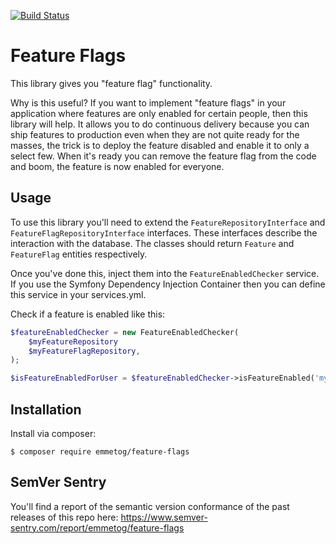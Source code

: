 [![Build Status](https://travis-ci.org/emmetog/feature-flags.svg?branch=master)](https://travis-ci.org/emmetog/feature-flags)

# Feature Flags

This library gives you "feature flag" functionality.

Why is this useful? If you want to implement "feature flags" in your application where features
are only enabled for certain people, then this library will help. It allows you to do continuous
delivery because you can ship features to production even when they are not quite ready for the masses,
the trick is to deploy the feature disabled and enable it to only a select few. When it's ready
you can remove the feature flag from the code and boom, the feature is now enabled for everyone.

## Usage

To use this library you'll need to extend the `FeatureRepositoryInterface` and `FeatureFlagRepositoryInterface`
interfaces. These interfaces describe the interaction with the database. The classes should return `Feature`
and `FeatureFlag` entities respectively.

Once you've done this, inject them into the `FeatureEnabledChecker` service. If you use the Symfony Dependency
Injection Container then you can define this service in your services.yml.

Check if a feature is enabled like this:

```php
$featureEnabledChecker = new FeatureEnabledChecker(
    $myFeatureRepository
    $myFeatureFlagRepository,
);

$isFeatureEnabledForUser = $featureEnabledChecker->isFeatureEnabled('my_cool_feature', 'my_user_id');
```

## Installation

Install via composer:
```
$ composer require emmetog/feature-flags
```

## SemVer Sentry
You'll find a report of the semantic version conformance of the past releases of this repo here:
https://www.semver-sentry.com/report/emmetog/feature-flags

